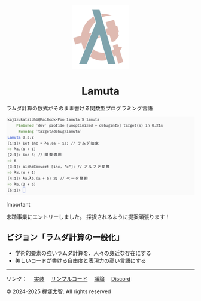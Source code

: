 <div align="center">
  <img width="150" alt="image" src="docs/static/logo.png" />

 # **Lamuta**
</div>

ラムダ計算の数式がそのまま書ける関数型プログラミング言語

<img width="778" alt="image" src="docs/static/lambda.png" />

> [!IMPORTANT]
> 未踏事業にエントリーしました。
> 採択されるように提案頑張ります！

## ビジョン「ラムダ計算の一般化」
- 学術的要素の強いラムダ計算を、人々の身近な存在にする
- 美しいコードが書ける自由度と表現力の高い言語にする

---

リンク：
　[実装](src/main.rs)
　[サンプルコード](/example)
　[議論](https://github.com/KajizukaTaichi/lamuta/discussions/)
　[Discord](https://discord.gg/qWnHhjpzm4)

&copy; 2024-2025 梶塚太智. All rights reserved
